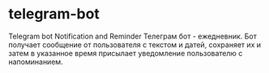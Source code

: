 # telegram-bot
Telegram bot Notification and Reminder
Телеграм бот - ежедневник. Бот получает сообщение от пользователя с текстом и датей, сохраняет их и затем в указанное время присылает уведомление пользователю с напоминанием.
